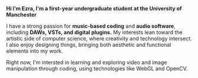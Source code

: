 <b>Hi I'm Ezra, I'm a first-year undergraduate student at the University of Manchester</b>

I have a strong passion for <b>music-based coding</b> and <b>audio software</b>, including <b>DAWs, VSTs, and digital plugins.</b> 
My interests lean toward the artistic side of computer science, where creativity and technology intersect.
I also enjoy designing things, bringing both aesthetic and functional elements into my work.

Right now, I'm intersted in learning and exploring video and image manipulation through coding, using technologies like WebGL and OpenCV.

<!---
ezraamanoe/ezraamanoe is a ✨ special ✨ repository because its `README.md` (this file) appears on your GitHub profile.
You can click the Preview link to take a look at your changes.
--->
